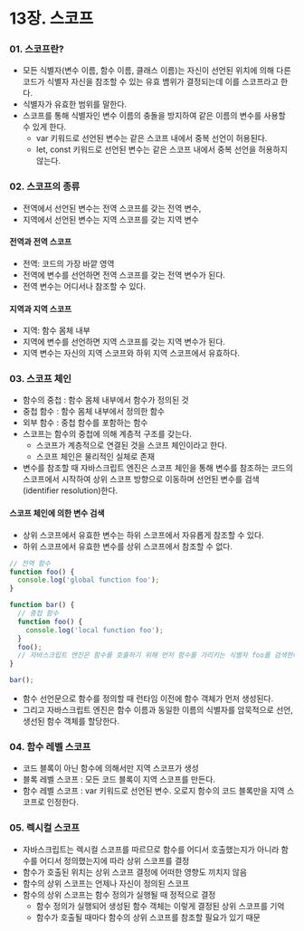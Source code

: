 # 13장. 스코프

### 01. 스코프란?
- 모든 식별자(변수 이름, 함수 이름, 클래스 이름)는 자신이 선언된 위치에 의해 다른 코드가 식별자 자신을 참조할 수 있는 유효 볌위가 결정되는데 이를 스코프라고 한다.
- 식별자가 유효한 범위를 말한다.
- 스코프를 통해 식별자인 변수 이름의 충돌을 방지하여 같은 이름의 변수를 사용할 수 있게 한다.
  - var 키워드로 선언된 변수는 같은 스코프 내에서 중복 선언이 허용된다.
  - let, const 키워드로 선언된 변수는 같은 스코프 내에서 중복 선언을 허용하지 않는다.

### 02. 스코프의 종류
- 전역에서 선언된 변수는 전역 스코프를 갖는 전역 변수,
- 지역에서 선언된 변수는 지역 스코프를 갖는 지역 변수

#### 전역과 전역 스코프
- 전역: 코드의 가장 바깥 영역
- 전역에 변수를 선언하면 전역 스코프를 갖는 전역 변수가 된다.
- 전역 변수는 어디서나 참조할 수 있다.

#### 지역과 지역 스코프
- 지역: 함수 몸체 내부
- 지역에 변수를 선언하면 지역 스코프를 갖는 지역 변수가 된다.
- 지역 변수는 자신의 지역 스코프와 하위 지역 스코프에서 유효하다.

### 03. 스코프 체인

- 함수의 중첩 : 함수 몸체 내부에서 함수가 정의된 것
- 중첩 함수 : 함수 몸체 내부에서 정의한 함수
- 외부 함수 : 중첩 함수를 포함하는 함수
- 스코프는 함수의 중첩에 의해 계층적 구조를 갖는다.
  - 스코프가 계층적으로 연결된 것을 스코프 체인이라고 한다.
  - 스코프 체인은 물리적인 실체로 존재
- 변수를 참조할 때 자바스크립트 엔진은 스코프 체인을 통해 변수를 참조하는 코드의 스코프에서 시작하여 상위 스코프 방향으로 이동하며 선언된 변수를 검색(identifier resolution)한다.
#### 스코프 체인에 의한 변수 검색
-   상위 스코프에서 유효한 변수는 하위 스코프에서 자유롭게 참조할 수 있다.
-   하위 스코프에서 유효한 변수를 상위 스코프에서 참조할 수 없다.

```jsx
// 전역 함수
function foo() {
  console.log('global function foo');
}

function bar() {
  // 중첩 함수
  function foo() {
    console.log('local function foo');
  }
  foo();
  // 자바스크립트 엔진은 함수를 호출하기 위해 먼저 함수를 가리키는 식별자 foo를 검색한다.
}

bar();
```
- 함수 선언문으로 함수를 정의할 때 런타임 이전에 함수 객체가 먼저 생성된다.
- 그리고 자바스크립트 엔진은 함수 이름과 동일한 이름의 식별자를 암묵적으로 선언, 생선된 함수 객체를 할당한다.

### 04. 함수 레벨 스코프

- 코드 블록이 아닌 함수에 의해서만 지역 스코프가 생성
- 블록 레벨 스코프 : 모든 코드 블록이 지역 스코프를 만든다.
- 함수 레벨 스코프 : var 키워드로 선언된 변수. 오로지 함수의 코드 블록만을 지역 스코프로 인정한다.

### 05. 렉시컬 스코프
- 자바스크립트는 렉시컬 스코프를 따르므로 함수를 어디서 호출했는지가 아니라 함수를 어디서 정의했는지에 따라 상위 스코프를 결정
- 함수가 호출된 위치는 상위 스코프 결정에 어떠한 영향도 끼치지 않음
- 함수의 상위 스코프는 언제나 자신이 정의된 스코프
- 함수의 상위 스코프는 함수 정의가 실행될 때 정적으로 결정
  - 함수 정의가 실행되어 생성된 함수 객체는 이렇게 결정된 상위 스코프를 기억
  - 함수가 호출될 때마다 함수의 상위 스코프를 참조할 필요가 있기 때문

